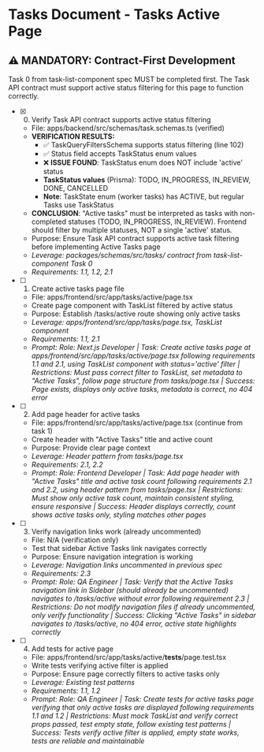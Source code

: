 # Tasks Document - Tasks Active Page

## ⚠️ MANDATORY: Contract-First Development
Task 0 from task-list-component spec MUST be completed first. The Task API contract must support active status filtering for this page to function correctly.

- [x] 0. Verify Task API contract supports active status filtering
  - File: apps/backend/src/schemas/task.schemas.ts (verified)
  - **VERIFICATION RESULTS:**
    - ✅ TaskQueryFiltersSchema supports status filtering (line 102)
    - ✅ Status field accepts TaskStatus enum values
    - ❌ **ISSUE FOUND**: TaskStatus enum does NOT include 'active' status
    - **TaskStatus values** (Prisma): TODO, IN_PROGRESS, IN_REVIEW, DONE, CANCELLED
    - **Note**: TaskState enum (worker tasks) has ACTIVE, but regular Tasks use TaskStatus
  - **CONCLUSION**: "Active tasks" must be interpreted as tasks with non-completed statuses (TODO, IN_PROGRESS, IN_REVIEW). Frontend should filter by multiple statuses, NOT a single 'active' status.
  - Purpose: Ensure Task API contract supports active task filtering before implementing Active Tasks page
  - _Leverage: packages/schemas/src/tasks/ contract from task-list-component Task 0_
  - _Requirements: 1.1, 1.2, 2.1_

- [ ] 1. Create active tasks page file
  - File: apps/frontend/src/app/tasks/active/page.tsx
  - Create page component with TaskList filtered by active status
  - Purpose: Establish /tasks/active route showing only active tasks
  - _Leverage: apps/frontend/src/app/tasks/page.tsx, TaskList component_
  - _Requirements: 1.1, 2.1_
  - _Prompt: Role: Next.js Developer | Task: Create active tasks page at apps/frontend/src/app/tasks/active/page.tsx following requirements 1.1 and 2.1, using TaskList component with status='active' filter | Restrictions: Must pass correct filter to TaskList, set metadata to "Active Tasks", follow page structure from tasks/page.tsx | Success: Page exists, displays only active tasks, metadata is correct, no 404 error_

- [ ] 2. Add page header for active tasks
  - File: apps/frontend/src/app/tasks/active/page.tsx (continue from task 1)
  - Create header with "Active Tasks" title and active count
  - Purpose: Provide clear page context
  - _Leverage: Header pattern from tasks/page.tsx_
  - _Requirements: 2.1, 2.2_
  - _Prompt: Role: Frontend Developer | Task: Add page header with "Active Tasks" title and active task count following requirements 2.1 and 2.2, using header pattern from tasks/page.tsx | Restrictions: Must show only active task count, maintain consistent styling, ensure responsive | Success: Header displays correctly, count shows active tasks only, styling matches other pages_

- [ ] 3. Verify navigation links work (already uncommented)
  - File: N/A (verification only)
  - Test that sidebar Active Tasks link navigates correctly
  - Purpose: Ensure navigation integration is working
  - _Leverage: Navigation links uncommented in previous spec_
  - _Requirements: 2.3_
  - _Prompt: Role: QA Engineer | Task: Verify that the Active Tasks navigation link in Sidebar (should already be uncommented) navigates to /tasks/active without error following requirement 2.3 | Restrictions: Do not modify navigation files if already uncommented, only verify functionality | Success: Clicking "Active Tasks" in sidebar navigates to /tasks/active, no 404 error, active state highlights correctly_

- [ ] 4. Add tests for active page
  - File: apps/frontend/src/app/tasks/active/__tests__/page.test.tsx
  - Write tests verifying active filter is applied
  - Purpose: Ensure page correctly filters to active tasks only
  - _Leverage: Existing test patterns_
  - _Requirements: 1.1, 1.2_
  - _Prompt: Role: QA Engineer | Task: Create tests for active tasks page verifying that only active tasks are displayed following requirements 1.1 and 1.2 | Restrictions: Must mock TaskList and verify correct props passed, test empty state, follow existing test patterns | Success: Tests verify active filter is applied, empty state works, tests are reliable and maintainable_
